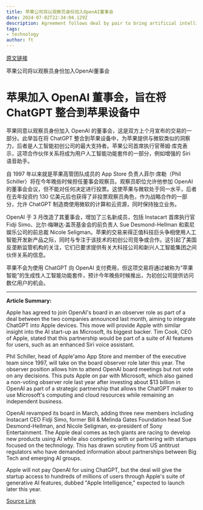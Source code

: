 ```yaml
---
title: 苹果公司将以观察员身份加入OpenAI董事会
date: 2024-07-02T22:34:04.129Z
description: Agreement follows deal by pair to bring artificial intelligence functions to iPhone maker’s devices
tags: 
- technology
author: ft
---
```


[原文链接](https://ft.com/content/3414cd0d-09e0-4246-a7db-4ef3032af8b8)

苹果公司将以观察员身份加入OpenAI董事会

# 苹果加入 OpenAI 董事会，旨在将 ChatGPT 整合到苹果设备中

苹果同意以观察员身份加入 OpenAI 的董事会，这是双方上个月宣布的交易的一部分。此举旨在将 ChatGPT 整合到苹果设备中，为苹果提供与微软类似的洞察力，后者是人工智能初创公司的最大支持者。苹果公司首席执行官蒂姆·库克表示，这项合作伙伴关系将成为用户人工智能功能套件的一部分，例如增强的 Siri 语音助手。

自 1997 年以来就是苹果高管团队成员的 App Store 负责人菲尔·席勒（Phil Schiller）将在今年晚些时候担任董事会观察员。观察员职位允许他参加 OpenAI 的董事会会议，但不能对任何决定进行投票。这使苹果与微软处于同一水平，后者在去年投资约 130 亿美元后也获得了非投票观察员角色，作为战略合作的一部分，允许 ChatGPT 制造商使用微软的计算和云资源，同时保持独立业务。

OpenAI 于 3 月改造了其董事会，增加了三名新成员，包括 Instacart 首席执行官 Fidji Simo、比尔·梅琳达·盖茨基金会的前负责人 Sue Desmond-Hellman 和索尼娱乐公司的前总裁 Nicole Seligman。苹果的交易来得正值科技巨头争相使用人工智能开发新产品之际，同时与专注于该技术的初创公司竞争或合作。这引起了美国反垄断监管机构的关注，它们已要求提供有关大科技公司和新兴人工智能集团之间伙伴关系的信息。

苹果不会为使用 ChatGPT 向 OpenAI 支付费用，但这项交易将通过被称为“苹果智能”的生成性人工智能功能套件，预计今年晚些时候推出，为初创公司提供访问数亿用户的机会。

---

 **Article Summary:** 

Apple has agreed to join OpenAI's board in an observer role as part of a deal between the two companies announced last month, aiming to integrate ChatGPT into Apple devices. This move will provide Apple with similar insight into the AI start-up as Microsoft, its biggest backer. Tim Cook, CEO of Apple, stated that this partnership would be part of a suite of AI features for users, such as an enhanced Siri voice assistant.

Phil Schiller, head of Apple'amo App Store and member of the executive team since 1997, will take on the board observer role later this year. The observer position allows him to attend OpenAI board meetings but not vote on any decisions. This puts Apple on par with Microsoft, which also gained a non-voting observer role last year after investing about $13 billion in OpenAI as part of a strategic partnership that allows the ChatGPT maker to use Microsoft's computing and cloud resources while remaining an independent business.

OpenAI revamped its board in March, adding three new members including Instacart CEO Fidji Simo, former Bill & Melinda Gates Foundation head Sue Desmond-Hellman, and Nicole Seligman, ex-president of Sony Entertainment. The Apple deal comes as tech giants are racing to develop new products using AI while also competing with or partnering with startups focused on the technology. This has drawn scrutiny from US antitrust regulators who have demanded information about partnerships between Big Tech and emerging AI groups.

Apple will not pay OpenAI for using ChatGPT, but the deal will give the startup access to hundreds of millions of users through Apple's suite of generative AI features, dubbed "Apple Intelligence," expected to launch later this year.

[Source Link](https://ft.com/content/3414cd0d-09e0-4246-a7db-4ef3032af8b8)

